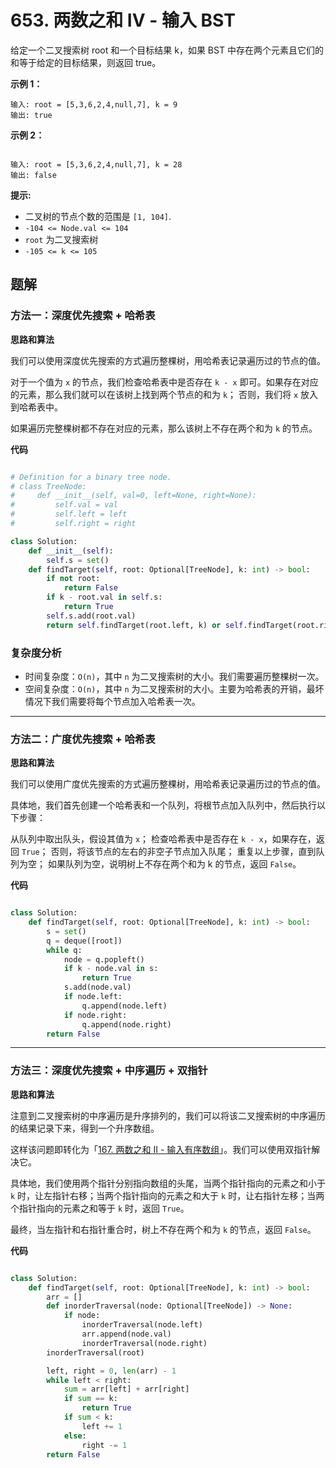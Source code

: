 # 653. 两数之和 IV - 输入 BST
给定一个二叉搜索树 root 和一个目标结果 k，如果 BST 中存在两个元素且它们的和等于给定的目标结果，则返回 true。


**示例 1：**

```
输入: root = [5,3,6,2,4,null,7], k = 9
输出: true
```
**示例 2：**
```

输入: root = [5,3,6,2,4,null,7], k = 28
输出: false
``` 

**提示:**

- 二叉树的节点个数的范围是  `[1, 104]`.
- `-104 <= Node.val <= 104`
- `root` 为二叉搜索树
- `-105 <= k <= 105`

## 题解
### 方法一：深度优先搜索 + 哈希表
**思路和算法**

我们可以使用深度优先搜索的方式遍历整棵树，用哈希表记录遍历过的节点的值。

对于一个值为 `x` 的节点，我们检查哈希表中是否存在 `k - x` 即可。如果存在对应的元素，那么我们就可以在该树上找到两个节点的和为 `k`； 否则，我们将 `x` 放入到哈希表中。

如果遍历完整棵树都不存在对应的元素，那么该树上不存在两个和为 `k` 的节点。

**代码**

```python

# Definition for a binary tree node.
# class TreeNode:
#     def __init__(self, val=0, left=None, right=None):
#         self.val = val
#         self.left = left
#         self.right = right

class Solution:
    def __init__(self):
        self.s = set()
    def findTarget(self, root: Optional[TreeNode], k: int) -> bool:
        if not root:
            return False
        if k - root.val in self.s:
            return True
        self.s.add(root.val)
        return self.findTarget(root.left, k) or self.findTarget(root.right, k) 
```
### 复杂度分析

- 时间复杂度：`O(n)`，其中 `n` 为二叉搜索树的大小。我们需要遍历整棵树一次。
- 空间复杂度：`O(n)`，其中 `n` 为二叉搜索树的大小。主要为哈希表的开销，最坏情况下我们需要将每个节点加入哈希表一次。

---

### 方法二：广度优先搜索 + 哈希表
**思路和算法**

我们可以使用广度优先搜索的方式遍历整棵树，用哈希表记录遍历过的节点的值。

具体地，我们首先创建一个哈希表和一个队列，将根节点加入队列中，然后执行以下步骤：

从队列中取出队头，假设其值为 `x`；
检查哈希表中是否存在 `k - x`，如果存在，返回 `True`；
否则，将该节点的左右的非空子节点加入队尾；
重复以上步骤，直到队列为空；
如果队列为空，说明树上不存在两个和为 k 的节点，返回 `False`。

**代码**

```python

class Solution:
    def findTarget(self, root: Optional[TreeNode], k: int) -> bool:
        s = set()
        q = deque([root])
        while q:
            node = q.popleft()
            if k - node.val in s:
                return True
            s.add(node.val)
            if node.left:
                q.append(node.left)
            if node.right:
                q.append(node.right)
        return False        
```

---

### 方法三：深度优先搜索 + 中序遍历 + 双指针
**思路和算法**

注意到二叉搜索树的中序遍历是升序排列的，我们可以将该二叉搜索树的中序遍历的结果记录下来，得到一个升序数组。

这样该问题即转化为「[167. 两数之和 II - 输入有序数组](https://leetcode-cn.com/problems/two-sum-ii-input-array-is-sorted/)」。我们可以使用双指针解决它。

具体地，我们使用两个指针分别指向数组的头尾，当两个指针指向的元素之和小于 `k` 时，让左指针右移；当两个指针指向的元素之和大于 `k` 时，让右指针左移；当两个指针指向的元素之和等于 `k` 时，返回 `True`。

最终，当左指针和右指针重合时，树上不存在两个和为 `k` 的节点，返回 `False`。

**代码**

```python

class Solution:
    def findTarget(self, root: Optional[TreeNode], k: int) -> bool:
        arr = []
        def inorderTraversal(node: Optional[TreeNode]) -> None:
            if node:
                inorderTraversal(node.left)
                arr.append(node.val)
                inorderTraversal(node.right)
        inorderTraversal(root)

        left, right = 0, len(arr) - 1
        while left < right:
            sum = arr[left] + arr[right]
            if sum == k:
                return True
            if sum < k:
                left += 1
            else:
                right -= 1
        return False
```
